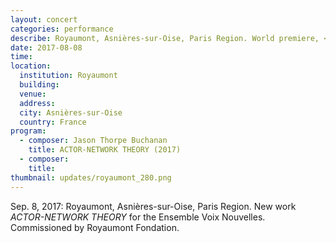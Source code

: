 ```yaml
---
layout: concert
categories: performance
describe: Royaumont, Asnières-sur-Oise, Paris Region. World premiere, <em>ACTOR-NETWORK THEORY</em> for the Ensemble Voix Nouvelles. Commissioned by Royaumont Fondation.
date: 2017-08-08
time:
location:
  institution: Royaumont
  building:
  venue:
  address:
  city: Asnières-sur-Oise
  country: France
program:
  - composer: Jason Thorpe Buchanan
    title: ACTOR-NETWORK THEORY (2017)
  - composer:
    title:
thumbnail: updates/royaumont_280.png
---
```


Sep. 8, 2017: Royaumont, Asnières-sur-Oise, Paris Region. New work *ACTOR-NETWORK THEORY* for the Ensemble Voix Nouvelles. Commissioned by Royaumont Fondation.
